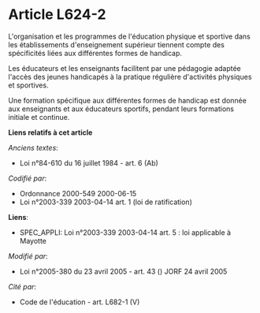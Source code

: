 # Article L624-2

L'organisation et les programmes de l'éducation physique et sportive dans les établissements d'enseignement supérieur
tiennent compte des spécificités liées aux différentes formes de handicap.

Les éducateurs et les enseignants facilitent par une pédagogie adaptée l'accès des jeunes handicapés à la pratique régulière
d'activités physiques et sportives.

Une formation spécifique aux différentes formes de handicap est donnée aux enseignants et aux éducateurs sportifs, pendant
leurs formations initiale et continue.

**Liens relatifs à cet article**

_Anciens textes_:

  - Loi n°84-610 du 16 juillet 1984 - art. 6 (Ab)

_Codifié par_:

  - Ordonnance 2000-549 2000-06-15
  - Loi n°2003-339 2003-04-14 art. 1 (loi de ratification)

**Liens**:

  - SPEC_APPLI: Loi n°2003-339 2003-04-14 art. 5 : loi applicable à Mayotte

_Modifié par_:

  - Loi n°2005-380 du 23 avril 2005 - art. 43 () JORF 24 avril 2005

_Cité par_:

  - Code de l'éducation - art. L682-1 (V)
